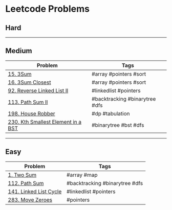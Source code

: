 # Leetcode Problems

## Hard

---

## Medium

| Problem                                   | Tags                           |
| ----------------------------------------- | ------------------------------ |
| [15. 3Sum][15]                            | #array #pointers #sort         |
| [16. 3Sum Closest][16]                    | #array #pointers #sort         |
| [92. Reverse Linked List II][92]          | #linkedlist #pointers          |
| [113. Path Sum II][113]                   | #backtracking #binarytree #dfs |
| [198. House Robber][198]                  | #dp #tabulation                |
| [230. Kth Smallest Element in a BST][230] | #binarytree #bst #dfs          |

---

## Easy

| Problem                       | Tags                           |
| ----------------------------- | ------------------------------ |
| [1. Two Sum][1]               | #array #map                    |
| [112. Path Sum][112]          | #backtracking #binarytree #dfs |
| [141. Linked List Cycle][141] | #linkedlist #pointers          |
| [283. Move Zeroes][283]       | #pointers                      |

[1]: https://github.com/mkellydevv/data-structures-and-algorithms/blob/master/leetcode/easy/1.js
[15]: https://github.com/mkellydevv/data-structures-and-algorithms/blob/master/leetcode/medium/15.js
[16]: https://github.com/mkellydevv/data-structures-and-algorithms/blob/master/leetcode/medium/16.js
[92]: https://github.com/mkellydevv/data-structures-and-algorithms/blob/master/leetcode/medium/92.js
[112]: https://github.com/mkellydevv/data-structures-and-algorithms/blob/master/leetcode/easy/112.js
[113]: https://github.com/mkellydevv/data-structures-and-algorithms/blob/master/leetcode/medium/113.js
[141]: https://github.com/mkellydevv/data-structures-and-algorithms/blob/master/leetcode/easy/141.js
[283]: https://github.com/mkellydevv/data-structures-and-algorithms/blob/master/leetcode/easy/283.js
[198]: https://github.com/mkellydevv/data-structures-and-algorithms/blob/master/leetcode/medium/198.js
[230]: https://github.com/mkellydevv/data-structures-and-algorithms/blob/master/leetcode/medium/230.js
